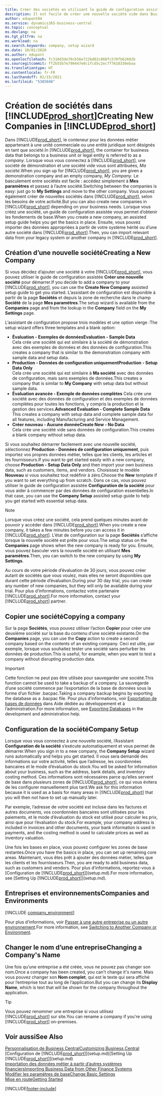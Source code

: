 ```yaml
---
title: Créer des sociétés en utilisant le guide de configuration assistée | Microsoft Docs
description: Il est facile de créer une nouvelle société vide dans Business Central. Un guide de configuration assistée vous aide à l’aide de procédures, et vous pouvez importer les données métier existantes.
author: edupont04
ms.service: dynamics365-business-central
ms.topic: conceptual
ms.devlang: na
ms.tgt_pltfrm: na
ms.workload: na
ms.search.keywords: company, setup wizard
ms.date: 10/01/2020
ms.author: edupont
ms.openlocfilehash: fc318d3de70cb56e722bd02c868fc570fb62692b
ms.sourcegitcommit: ff2b55b7e790447e0c1fcd5c2ec7f7610338ebaa
ms.translationtype: HT
ms.contentlocale: fr-FR
ms.lasthandoff: 02/15/2021
ms.locfileid: "5385048"
---
```

# <a name="creating-new-companies-in-prod_short"></a><span data-ttu-id="38774-104">Création de sociétés dans [!INCLUDE[prod_short](includes/prod_short.md)]</span><span class="sxs-lookup"><span data-stu-id="38774-104">Creating New Companies in [!INCLUDE[prod_short](includes/prod_short.md)]</span></span>

<span data-ttu-id="38774-105">Dans [!INCLUDE[prod_short](includes/prod_short.md)], le conteneur pour les données métier appartenant à une unité commerciale ou une entité juridique sont désignés en tant que *société*.</span><span class="sxs-lookup"><span data-stu-id="38774-105">In [!INCLUDE[prod_short](includes/prod_short.md)], the container for business data that belongs to a business unit or legal entity is referred to as a *company*.</span></span> <span data-ttu-id="38774-106">Lorsque vous vous connectez à [!INCLUDE[prod_short](includes/prod_short.md)], une société de démonstration et une société vide vous sont attribuées, *Ma société*.</span><span class="sxs-lookup"><span data-stu-id="38774-106">When you sign up for [!INCLUDE[prod_short](includes/prod_short.md)], you are given a demonstration company and an empty company, *My Company*.</span></span> <span data-ttu-id="38774-107">Le basculement entre sociétés est facile : accédez simplement à **Mes paramètres** et passez à l’autre société.</span><span class="sxs-lookup"><span data-stu-id="38774-107">Switching between the companies is easy: just go to **My Settings** and move to the other company.</span></span> <span data-ttu-id="38774-108">Vous pouvez également créer de nouvelles sociétés dans [!INCLUDE[prod_short](includes/prod_short.md)], selon les besoins de votre activité.</span><span class="sxs-lookup"><span data-stu-id="38774-108">But you can also create new companies in [!INCLUDE[prod_short](includes/prod_short.md)] depending on your business needs.</span></span> <span data-ttu-id="38774-109">Lorsque vous créez une société, un guide de configuration assistée vous permet d’obtenir les fondements de base.</span><span class="sxs-lookup"><span data-stu-id="38774-109">When you create a new company, an assisted setup guide helps you get the basics in place.</span></span> <span data-ttu-id="38774-110">Ensuite, vous pouvez importer des données appropriées à partir de votre système hérité ou d’une autre société dans [!INCLUDE[prod_short](includes/prod_short.md)].</span><span class="sxs-lookup"><span data-stu-id="38774-110">Then, you can import relevant data from your legacy system or another company in [!INCLUDE[prod_short](includes/prod_short.md)].</span></span>  

## <a name="creating-a-new-company"></a><span data-ttu-id="38774-111">Création d’une nouvelle société</span><span class="sxs-lookup"><span data-stu-id="38774-111">Creating a New Company</span></span>

<span data-ttu-id="38774-112">Si vous décidez d’ajouter une société à votre [!INCLUDE[prod_short](includes/prod_short.md)], vous pouvez utiliser le guide de configuration assistée **Créer une nouvelle société** pour démarrer.</span><span class="sxs-lookup"><span data-stu-id="38774-112">If you decide to add a company to your [!INCLUDE[prod_short](includes/prod_short.md)], you can use the **Create New Company** assisted setup guide to get you started.</span></span> <span data-ttu-id="38774-113">L’assistant de configuration est disponible à partir de la page **Sociétés** et depuis la zone de recherche dans le champ **Société** de la page **Mes paramètres**.</span><span class="sxs-lookup"><span data-stu-id="38774-113">The setup wizard is available from the **Companies** page and from the lookup in the **Company** field on the **My Settings** page.</span></span>  

<span data-ttu-id="38774-114">L’assistant de configuration propose trois modèles et une option vierge :</span><span class="sxs-lookup"><span data-stu-id="38774-114">The setup wizard offers three templates and a blank option:</span></span>

- <span data-ttu-id="38774-115">**Évaluation - Exemples de données**</span><span class="sxs-lookup"><span data-stu-id="38774-115">**Evaluation - Sample Data**</span></span>  
    <span data-ttu-id="38774-116">Cela crée une société qui est similaire à la société de démonstration avec des exemples de données et des données de configuration.</span><span class="sxs-lookup"><span data-stu-id="38774-116">This creates a company that is similar to the demonstration company with sample data and setup data.</span></span>  
- <span data-ttu-id="38774-117">**Production - Données de configuration uniquement**</span><span class="sxs-lookup"><span data-stu-id="38774-117">**Production - Setup Data Only**</span></span>  
    <span data-ttu-id="38774-118">Cela crée une société qui est similaire à **Ma société** avec des données de configuration, mais sans exemples de données.</span><span class="sxs-lookup"><span data-stu-id="38774-118">This creates a company that is similar to **My Company** with setup data but without sample data.</span></span>
- <span data-ttu-id="38774-119">**Évaluation avancée - Exemple de données complètes** Cela crée une société avec des données de configuration et des exemples de données complètes pour toutes les fonctions, y compris la production et la gestion des services.</span><span class="sxs-lookup"><span data-stu-id="38774-119">**Advanced Evaluation - Complete Sample Data** This creates a company with setup data and complete sample data for all features, including Manufacturing and Service Management.</span></span>
- <span data-ttu-id="38774-120">**Créer nouveau - Aucune donnée**</span><span class="sxs-lookup"><span data-stu-id="38774-120">**Create New - No Data**</span></span>  
    <span data-ttu-id="38774-121">Cela crée une société vide sans données de configuration.</span><span class="sxs-lookup"><span data-stu-id="38774-121">This creates a blank company without setup data.</span></span>  

<span data-ttu-id="38774-122">Si vous souhaitez démarrer facilement avec une nouvelle société, sélectionnez **Production - Données de configuration uniquement**, puis importez vos propres données métier, telles que les clients, les articles et les fournisseurs.</span><span class="sxs-lookup"><span data-stu-id="38774-122">If you want to get started easily with a new company, choose **Production - Setup Data Only** and then import your own business data, such as customers, items, and vendors.</span></span> <span data-ttu-id="38774-123">Choisissez le modèle **Nouveau** si vous souhaitez tout redéfinir à zéro.</span><span class="sxs-lookup"><span data-stu-id="38774-123">Choose the **New** template if you want to set everything up from scratch.</span></span> <span data-ttu-id="38774-124">Dans ce cas, vous pouvez utiliser le guide de configuration assistée **Configuration de la société** pour vous aider à commencer par des données de configuration essentielles.</span><span class="sxs-lookup"><span data-stu-id="38774-124">In that case, you can use the **Company Setup** assisted setup guide to help you get started with essential setup data.</span></span>  

> [!NOTE]  
> <span data-ttu-id="38774-125">Lorsque vous créez une société, cela prend quelques minutes avant de pouvoir y accéder dans [!INCLUDE[prod_short](includes/prod_short.md)].</span><span class="sxs-lookup"><span data-stu-id="38774-125">When you create a new company, it takes a few minutes before you can access it in [!INCLUDE[prod_short](includes/prod_short.md)].</span></span> <span data-ttu-id="38774-126">L’état de configuration sur la page **Sociétés** s’affiche lorsque la nouvelle société est prête pour vous.</span><span class="sxs-lookup"><span data-stu-id="38774-126">The setup status on the **Companies** page shows when the new company is ready for you.</span></span> <span data-ttu-id="38774-127">Ensuite, vous pouvez basculer vers la nouvelle société en utilisant **Mes paramètres**.</span><span class="sxs-lookup"><span data-stu-id="38774-127">Then, you can switch to the new company by using **My Settings**.</span></span>  

<span data-ttu-id="38774-128">Au cours de votre période d’évaluation de 30 jours, vous pouvez créer autant de sociétés que vous voulez, mais elles ne seront disponibles que durant cette période d’évaluation.</span><span class="sxs-lookup"><span data-stu-id="38774-128">During your 30 day trial, you can create any number of new companies, but they will only be available during your trial.</span></span> <span data-ttu-id="38774-129">Pour plus d’informations, contactez votre partenaire [!INCLUDE[prod_short](includes/prod_short.md)].</span><span class="sxs-lookup"><span data-stu-id="38774-129">For more information, contact your [!INCLUDE[prod_short](includes/prod_short.md)] partner.</span></span>  

## <a name="copying-a-company"></a><span data-ttu-id="38774-130">Copier une société</span><span class="sxs-lookup"><span data-stu-id="38774-130">Copying a company</span></span>

<span data-ttu-id="38774-131">Sur la page **Sociétés**, vous pouvez utiliser l’action **Copier** pour créer une deuxième société sur la base du contenu d’une société existante.</span><span class="sxs-lookup"><span data-stu-id="38774-131">On the **Companies** page, you can use the **Copy** action to create a second company based on the contents of an existing company.</span></span> <span data-ttu-id="38774-132">Ceci est utile, par exemple, lorsque vous souhaitez tester une société sans perturber les données de production.</span><span class="sxs-lookup"><span data-stu-id="38774-132">This is useful, for example, when you want to test a company without disrupting production data.</span></span>

> [!Important]
> <span data-ttu-id="38774-133">Cette fonction ne peut pas être utilisée pour sauvegarder une société.</span><span class="sxs-lookup"><span data-stu-id="38774-133">This function cannot be used to take a backup of a company.</span></span> <span data-ttu-id="38774-134">La sauvegarde d’une société commence par l’exportation de la base de données sous la forme d’un fichier .bacpac.</span><span class="sxs-lookup"><span data-stu-id="38774-134">Taking a company backup begins by exporting the database as a .bacpac file.</span></span> <span data-ttu-id="38774-135">Pour plus d’informations, voir [Exportation de bases de données](/dynamics365/business-central/dev-itpro/administration/tenant-admin-center-database-export) dans Aide dédiée au développement et à l’administration.</span><span class="sxs-lookup"><span data-stu-id="38774-135">For more information, see [Exporting Databases](/dynamics365/business-central/dev-itpro/administration/tenant-admin-center-database-export) in the development and administration help.</span></span>

## <a name="company-setup"></a><span data-ttu-id="38774-136">Configuration de la société</span><span class="sxs-lookup"><span data-stu-id="38774-136">Company Setup</span></span>

<span data-ttu-id="38774-137">Lorsque vous vous connectez à une nouvelle société, l’Assistant **Configuration de la société** s’exécute automatiquement et vous permet de démarrer.</span><span class="sxs-lookup"><span data-stu-id="38774-137">When you sign in to a new company, the **Company Setup** wizard runs automatically and helps you get started.</span></span> <span data-ttu-id="38774-138">Il vous sera demandé des informations sur votre activité, telles que l’adresse, les coordonnées bancaires et le mode d’évaluation du stock.</span><span class="sxs-lookup"><span data-stu-id="38774-138">You will be asked for information about your business, such as the address, bank details, and inventory costing method.</span></span> <span data-ttu-id="38774-139">Ces informations sont nécessaires parce qu’elles servent de base dans plusieurs zones de [!INCLUDE[prod_short](includes/prod_short.md)], ce qui vous évitera de les configurer manuellement plus tard.</span><span class="sxs-lookup"><span data-stu-id="38774-139">We ask for this information because it is used as a basis for many areas in [!INCLUDE[prod_short](includes/prod_short.md)] that you will then not have to set up manually later.</span></span>  

<span data-ttu-id="38774-140">Par exemple, l’adresse de votre société est incluse dans les factures et autres documents, vos coordonnées bancaires sont utilisées pour les paiements, et le mode d’évaluation du stock est utilisé pour calculer les prix, ainsi que pour l’évaluation du stock.</span><span class="sxs-lookup"><span data-stu-id="38774-140">For example, your company address is included in invoices and other documents, your bank information is used in payments, and the costing method is used to calculate prices as well as inventory valuation.</span></span>  

<span data-ttu-id="38774-141">Une fois les bases en place, vous pouvez configurer les zones de base restantes.</span><span class="sxs-lookup"><span data-stu-id="38774-141">Once you have the basics in place, you can set up remaining core areas.</span></span> <span data-ttu-id="38774-142">Maintenant, vous êtes prêt à ajouter des données métier, telles que les clients et les fournisseurs.</span><span class="sxs-lookup"><span data-stu-id="38774-142">Then, you are ready to add business data, such as customers and vendors.</span></span> <span data-ttu-id="38774-143">Pour plus d’informations, reportez-vous à [Configuration de [!INCLUDE[prod_short](includes/prod_short.md)]](setup.md).</span><span class="sxs-lookup"><span data-stu-id="38774-143">For more information, see [Setting Up [!INCLUDE[prod_short](includes/prod_short.md)]](setup.md).</span></span>  

## <a name="companies-and-environments"></a><span data-ttu-id="38774-144">Entreprises et environnements</span><span class="sxs-lookup"><span data-stu-id="38774-144">Companies and Environments</span></span>

[!INCLUDE [company_environment](includes/company_environment.md)]

<span data-ttu-id="38774-145">Pour plus d’informations, voir [Passer à une autre entreprise ou un autre environnement](ui-organization-switch.md).</span><span class="sxs-lookup"><span data-stu-id="38774-145">For more information, see [Switching to Another Company or Environment](ui-organization-switch.md).</span></span> 

## <a name="changing-a-companys-name"></a><span data-ttu-id="38774-146">Changer le nom d’une entreprise</span><span class="sxs-lookup"><span data-stu-id="38774-146">Changing a Company's Name</span></span>

<span data-ttu-id="38774-147">Une fois qu’une entreprise a été créée, vous ne pouvez pas changer son nom.</span><span class="sxs-lookup"><span data-stu-id="38774-147">Once a company has been created, you can't change it's name.</span></span> <span data-ttu-id="38774-148">Mais vous pouvez changer son **Nom complet**, qui est le texte qui sera affiché pour l’entreprise tout au long de l’application.</span><span class="sxs-lookup"><span data-stu-id="38774-148">But you can change its **Display Name**, which is text that will be shown for the company throughout the application.</span></span>  

> [!TIP]
> <span data-ttu-id="38774-149">Vous pouvez renommer une entreprise si vous utilisez [!INCLUDE[prod_short](includes/prod_short.md)] sur site.</span><span class="sxs-lookup"><span data-stu-id="38774-149">You can rename a company if you're using [!INCLUDE[prod_short](includes/prod_short.md)] on-premises.</span></span>

## <a name="see-also"></a><span data-ttu-id="38774-150">Voir aussi</span><span class="sxs-lookup"><span data-stu-id="38774-150">See Also</span></span>

[<span data-ttu-id="38774-151">Personnalisation de Business Central</span><span class="sxs-lookup"><span data-stu-id="38774-151">Customizing Business Central</span></span>](ui-customizing-overview.md)  
<span data-ttu-id="38774-152">[Configuration de [!INCLUDE[prod_short](includes/prod_short.md)]](setup.md)</span><span class="sxs-lookup"><span data-stu-id="38774-152">[Setting Up [!INCLUDE[prod_short](includes/prod_short.md)]](setup.md)</span></span>  
[<span data-ttu-id="38774-153">Importation des données métier à partir d’autres systèmes financiers</span><span class="sxs-lookup"><span data-stu-id="38774-153">Importing Business Data from Other Finance Systems</span></span>](across-import-data-configuration-packages.md)  
[<span data-ttu-id="38774-154">Modifier les paramètres de base</span><span class="sxs-lookup"><span data-stu-id="38774-154">Change Basic Settings</span></span>](ui-change-basic-settings.md)  
[<span data-ttu-id="38774-155">Mise en route</span><span class="sxs-lookup"><span data-stu-id="38774-155">Getting Started</span></span>](product-get-started.md)  


[!INCLUDE[footer-include](includes/footer-banner.md)]